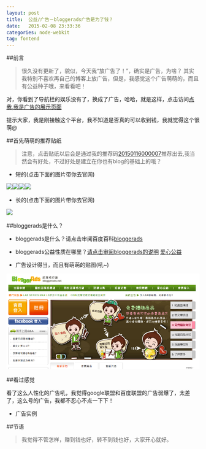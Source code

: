 ```yaml
---
layout: post
title:  公益/广告－bloggerads广告是为了钱？
date:   2015-02-08 23:33:36
categories: node-webkit
tag: fontend
---
```


##前言
>很久没有更新了，貌似，今天我“放广告了！”，确实是广告，为啥？ 其实我特别不喜欢再自己的博客上放广告，但是，我感觉这个广告萌萌的，而且有公益种子哦，来看看吧！

对，你看到了导航栏的娱乐没有了，换成了广告，哈哈，就是这样，点击访问<a href="http://cindyfn.com/play.html" target="_blank">点我,我是广告的展示页面</a>

<div class="alert alert-danger" role="alert"><span class="glyphicon glyphicon-send"></span> 提示大家，我是刚接触这个平台，我不知道是否真的可以收到钱，我就觉得这个很萌@</div>

##首先萌萌的推荐贴纸

 > 注意，点击贴纸以后会是通过我的推荐码[20150116000007](http://author.bloggerads.net/01_join_read.aspx?refid=20413&amp;id=20150116000007)推荐出去,我当然会有好处，不过好处是建立在你也有blog的基础上的哦？


 * 短的(点击下面的图片带你去官网)

<a href="http://author.bloggerads.net/01_join_read.aspx?refid=20413&amp;id=20150116000007" target="_blank"><img src="http://author.bloggerads.net/referrals/dante-120x60_ps.jpg" border="0" /></a><a href="http://author.bloggerads.net/01_join_read.aspx?refid=20338&amp;id=20150116000007" target="_blank"><img src="http://author.bloggerads.net/referrals/shigai_180x60.gif" border="0" /></a><a href="http://author.bloggerads.net/01_join_read.aspx?refid=20335&amp;id=20150116000007" target="_blank"><img src="http://author.bloggerads.net/referrals/shigai_120x60_ps.gif" border="0" /></a><a href="http://author.bloggerads.net/01_join_read.aspx?refid=20295&amp;id=20150116000007" target="_blank"><img src="http://author.bloggerads.net/referrals/ChaoGanDong_125x125.jpg" border="0" /></a>

 * 长的(点击下面的图片带你去官网)

<a href="http://author.bloggerads.net/01_join_read.aspx?refid=20297&amp;id=20150116000007" target="_blank"><img src="http://author.bloggerads.net/referrals/ChaoGanDong_480x60.jpg" border="0" /></a>


##bloggerads是什么？

 * bloggerads是什么？请点击审阅百度百科[bloggerads](http://baike.baidu.com/link?url=BlMstzjZ2N7I39wgvlaVYyNm86akTTV6N0xAJAI0zrCoRJPUQIt3qxjeol9gEHhkuRXfDxzvvcOCQcrS1-PtZK)

 * bloggerads公益性质在哪里？[请点击审阅bloggerads的说明]() [爱心公益](http://www.bloggerads.net/Portal/AdsLove)

 * 广告设计得当，而且有萌萌的贴图(吼~)

![ad页面](/images/post/ads/ads.png)

##看过感觉

看了这么人性化的广告吼，我觉得google联盟和百度联盟的广告弱爆了，太差了，这么号的广告，我都不忍心不点一下下！

 * 广告实例

<script type="text/javascript" src="http://js1.bloggerads.net/showbanner.aspx?blogid=20150116000019&amp;charset=utf-8"></script>

##节语

> 我觉得不管怎样，赚到钱也好，转不到钱也好，大家开心就好。



